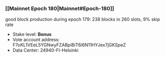 ### [[Mainnet Epoch 180|Mainnet#Epoch-180]]
good block production during epoch 179: 238 blocks in 260 slots, 9% skip rate
* Stake level: **Bonus** 
* Vote account address: F7oKL1VEeL5YGNwyFZABpiBiT6i6N11HYJex7jGKSpeZ
* Data Center: 24940-FI-Helsinki